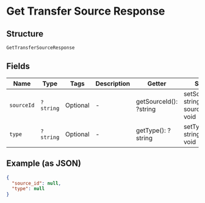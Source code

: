 
# Get Transfer Source Response

## Structure

`GetTransferSourceResponse`

## Fields

| Name | Type | Tags | Description | Getter | Setter |
|  --- | --- | --- | --- | --- | --- |
| `sourceId` | `?string` | Optional | - | getSourceId(): ?string | setSourceId(?string sourceId): void |
| `type` | `?string` | Optional | - | getType(): ?string | setType(?string type): void |

## Example (as JSON)

```json
{
  "source_id": null,
  "type": null
}
```


